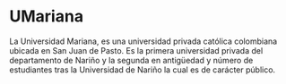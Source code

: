 # UMariana
La Universidad Mariana, es una universidad privada católica colombiana ubicada en San Juan de Pasto.​ Es la primera universidad privada del departamento de Nariño y la segunda en antigüedad y número de estudiantes tras la Universidad de Nariño la cual es de carácter público. 
